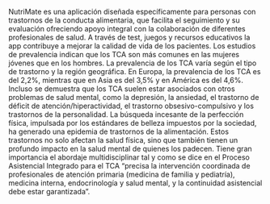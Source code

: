 NutriMate es una aplicación diseñada específicamente para personas con trastornos de la conducta alimentaria, que facilita el seguimiento y su evaluación ofreciendo apoyo integral con la colaboración de diferentes profesionales de salud. A través de test, juegos y recursos educativos la app contribuye a mejorar la calidad de vida de los pacientes.
Los estudios de prevalencia indican que los TCA son más comunes en las mujeres jóvenes que en los hombres. La prevalencia de los TCA varía según el tipo de trastorno y la región geográfica. En Europa, la prevalencia de los TCA es del 2,2%, mientras que en Asia es del 3,5% y en América es del 4,6%. Incluso se demuestra que los TCA suelen estar asociados con otros problemas de salud mental, como la depresión, la ansiedad, el trastorno de déficit de atención/hiperactividad, el trastorno obsesivo-compulsivo y los trastornos de la personalidad.
La búsqueda incesante de la perfección física, impulsada por los estándares de belleza impuestos por la sociedad, ha generado una epidemia de trastornos de la alimentación. Estos trastornos no solo afectan la salud física, sino que también tienen un profundo impacto en la salud mental de quienes los padecen. Tiene gran importancia el abordaje multidisciplinar tal y como se dice en el Proceso Asistencial Integrado para el TCA “precisa la intervención coordinada de profesionales de  atención primaria (medicina de familia y pediatría), medicina interna, endocrinología y salud mental, y la continuidad asistencial debe estar garantizada”.
